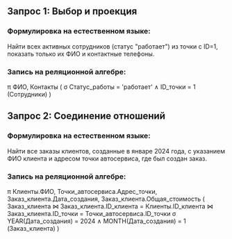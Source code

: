 ## Запрос 1: Выбор и проекция
### Формулировка на естественном языке:
Найти всех активных сотрудников (статус "работает") из точки с ID=1, показать только их ФИО и контактные телефоны.
### Запись на реляционной алгебре:
π ФИО, Контакты (
  σ Статус_работы = 'работает' ∧ ID_точки = 1 (Сотрудники)
)

## Запрос 2: Соединение отношений
### Формулировка на естественном языке:
Найти все заказы клиентов, созданные в январе 2024 года, с указанием ФИО клиента и адресом точки автосервиса, где был создан заказ.
### Запись на реляционной алгебре:
π Клиенты.ФИО, Точки_автосервиса.Адрес_точки, Заказ_клиента.Дата_создания, 
Заказ_клиента.Общая_стоимость (
  Заказ_клиента 
  ⋈ Заказ_клиента.ID_клиента = Клиенты.ID_клиента 
  ⋈ Заказ_клиента.ID_точки = Точки_автосервиса.ID_точки
  σ YEAR(Дата_создания) = 2024 ∧ MONTH(Дата_создания) = 1 (Заказ_клиента)
)


